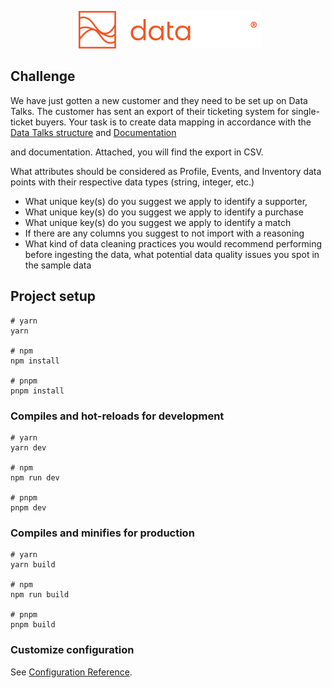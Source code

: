 <p align="center">
  <a href="https://data-talks.vercel.app/" target="_blank" rel="noopener noreferrer">
    <img width="300" src="public/data_talks.png" alt="Simplesign logo">
  </a>
</p>

## Challenge

We have just gotten a new customer and they need to be set up on Data Talks. The customer has sent an export of their ticketing system for single-ticket buyers. Your task is to create data mapping in accordance with the [Data Talks structure](https://www.datatalks.se/documentation/data-points/) and [Documentation ](https://www.datatalks.se/documentation/api-reference/)

and documentation. Attached, you will find the export in CSV.

What attributes should be considered as Profile, Events, and Inventory data points with their respective data types (string, integer, etc.)

- What unique key(s) do you suggest we apply to identify a supporter,
- What unique key(s) do you suggest we apply to identify a purchase
- What unique key(s) do you suggest we apply to identify a match
- If there are any columns you suggest to not import with a reasoning
- What kind of data cleaning practices you would recommend performing before ingesting the data, what potential data quality issues you spot in the sample data

## Project setup

```
# yarn
yarn

# npm
npm install

# pnpm
pnpm install
```

### Compiles and hot-reloads for development

```
# yarn
yarn dev

# npm
npm run dev

# pnpm
pnpm dev
```

### Compiles and minifies for production

```
# yarn
yarn build

# npm
npm run build

# pnpm
pnpm build
```

### Customize configuration

See [Configuration Reference](https://vitejs.dev/config/).
